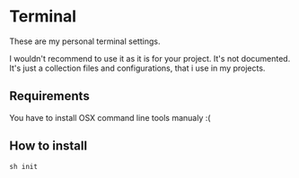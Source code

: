 # Terminal

These are my personal terminal settings.

I wouldn't recommend to use it as it is for your project. It's not documented.
It's just a collection files and configurations, that i use in my projects.

## Requirements

You have to install OSX command line tools manualy :(

## How to install

```
sh init
```
